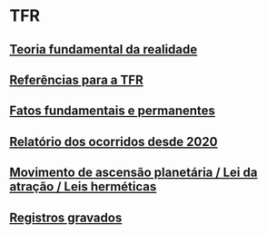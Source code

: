 # TFR

## [Teoria fundamental da realidade](https://www.evernote.com/shard/s483/sh/b137808e-c345-41f3-a41d-200dce4dd218/353ndaFiKprSNDY3AEkSTJ4Y3GVNevPMTk-LMP_JyQeM75e3pVzn4zcZ7g)

## [Referências para a TFR](https://www.evernote.com/shard/s483/sh/37e26fb8-7928-9bf0-a3bb-4d3cf3d1cb4c/YJzZyEbvD3DGuz5NkGKYaeBahBPR_ev_ApDJati2L36OIGMhrIOvBJdzeg)

## [Fatos fundamentais e permanentes](https://www.evernote.com/shard/s483/sh/39299f2c-1975-be12-e55e-a6debe81a2d6/nbItm3o3X2CF2kDBkXg_hQcGELJNmt9lxzXnn4AdK99u0dK8UxP-_XUQqQ)

## [Relatório dos ocorridos desde 2020](https://www.evernote.com/shard/s483/sh/0e8c9043-41f2-91f2-dae3-87edd4524cfc/3qUpZPunAgkfq7gUI5EM639LKOjeQ9LOfSPnPksCf7j_GaZul_HEQfpvUA)

## [Movimento de ascensão planetária / Lei da atração / Leis herméticas](https://www.evernote.com/shard/s483/sh/2657ea45-8dae-4a7f-e249-4f8e03a3131a/12GJCpsT8ZtYObhg5q845_bhdGv_Bud3gGGh1oBV1rsI9OEA0jrpwQ6lyw)

## [Registros gravados](https://www.evernote.com/shard/s483/sh/0edd5ceb-b06c-d219-e128-9064df36e574/sbJOkHLkuocdfjA-JT3WUYp0MJh0xOocfZKX8JXcBwdkhOSE0IfJSHkCOg)
